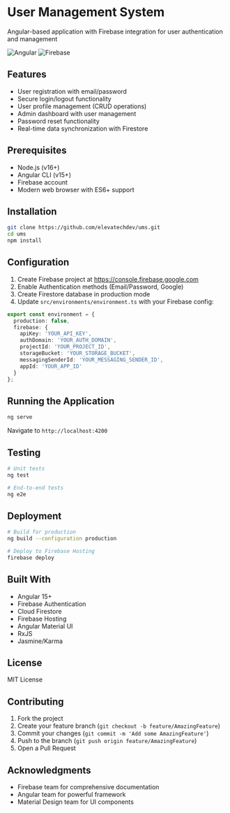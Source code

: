 # User Management System
Angular-based application with Firebase integration for user authentication and management

![Angular](https://img.shields.io/badge/Angular-DD0031?style=for-the-badge&logo=angular&logoColor=white)
![Firebase](https://img.shields.io/badge/Firebase-039BE5?style=for-the-badge&logo=Firebase&logoColor=white)

## Features
- User registration with email/password
- Secure login/logout functionality
- User profile management (CRUD operations)
- Admin dashboard with user management
- Password reset functionality
- Real-time data synchronization with Firestore

## Prerequisites
- Node.js (v16+)
- Angular CLI (v15+)
- Firebase account
- Modern web browser with ES6+ support

## Installation
```bash
git clone https://github.com/elevatechdev/ums.git
cd ums
npm install
```

## Configuration
1. Create Firebase project at https://console.firebase.google.com
2. Enable Authentication methods (Email/Password, Google)
3. Create Firestore database in production mode
4. Update `src/environments/environment.ts` with your Firebase config:
```typescript
export const environment = {
  production: false,
  firebase: {
    apiKey: 'YOUR_API_KEY',
    authDomain: 'YOUR_AUTH_DOMAIN',
    projectId: 'YOUR_PROJECT_ID',
    storageBucket: 'YOUR_STORAGE_BUCKET',
    messagingSenderId: 'YOUR_MESSAGING_SENDER_ID',
    appId: 'YOUR_APP_ID'
  }
};
```

## Running the Application
```bash
ng serve
```
Navigate to `http://localhost:4200`

## Testing
```bash
# Unit tests
ng test

# End-to-end tests
ng e2e
```

## Deployment
```bash
# Build for production
ng build --configuration production

# Deploy to Firebase Hosting
firebase deploy
```

## Built With
- Angular 15+
- Firebase Authentication
- Cloud Firestore
- Firebase Hosting
- Angular Material UI
- RxJS
- Jasmine/Karma

## License
MIT License

## Contributing
1. Fork the project
2. Create your feature branch (`git checkout -b feature/AmazingFeature`)
3. Commit your changes (`git commit -m 'Add some AmazingFeature'`)
4. Push to the branch (`git push origin feature/AmazingFeature`)
5. Open a Pull Request

## Acknowledgments
- Firebase team for comprehensive documentation
- Angular team for powerful framework
- Material Design team for UI components

